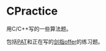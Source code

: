CPractice
=========

用C/C++写的一些算法题。

包括[PAT](http://pat.zju.edu.cn/)和正在写的[剑指offer](http://ac.jobdu.com/)的练习题。
